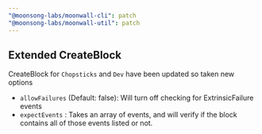 ```yaml
---
"@moonsong-labs/moonwall-cli": patch
"@moonsong-labs/moonwall-util": patch
---
```


## Extended CreateBlock

CreateBlock for `Chopsticks` and `Dev` have been updated so taken new options
- `allowFailures` (Default: false): Will turn off checking for ExtrinsicFailure events
- `expectEvents` :  Takes an array of events, and will verify if the block contains all of those events listed or not.